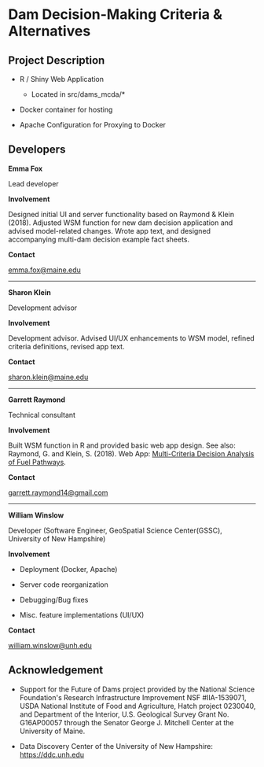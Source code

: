 Dam Decision-Making Criteria & Alternatives
==========================

Project Description
--------------------------

* R / Shiny Web Application


	+ Located in src/dams_mcda/*


* Docker container for hosting


* Apache Configuration for Proxying to Docker


Developers
-------------------------

**Emma Fox**

Lead developer

**Involvement**

Designed initial UI and server functionality based on Raymond & Klein (2018). Adjusted WSM function for new dam decision application and advised model-related changes. Wrote app text, and designed accompanying multi-dam decision example fact sheets. 

**Contact**

<emma.fox@maine.edu>

***

**Sharon Klein**

Development advisor

**Involvement**

Development advisor. Advised UI/UX enhancements to WSM model, refined criteria definitions, revised app text. 

**Contact**

<sharon.klein@maine.edu>

***

**Garrett Raymond**

Technical consultant

**Involvement**

Built WSM function in R and provided basic web app design. See also: Raymond, G. and Klein, S. (2018). Web App: [Multi-Criteria Decision Analysis of Fuel Pathways](https://fuel-production-pathway-comparison-tool.shinyapps.io/gr_ui_sep_models/).

**Contact**

<garrett.raymond14@gmail.com>

***

**William Winslow**

Developer (Software Engineer, GeoSpatial Science Center(GSSC), University of New Hampshire)

**Involvement**

* Deployment (Docker, Apache)

* Server code reorganization

* Debugging/Bug fixes

* Misc. feature implementations (UI/UX)

**Contact**

<william.winslow@unh.edu>



Acknowledgement
--------------------------
+ Support for the Future of Dams project provided by the National Science Foundation's Research Infrastructure Improvement NSF #IIA-1539071, USDA National Institute of Food and Agriculture, Hatch project 0230040, and Department of the Interior, U.S. Geological Survey Grant No. G16AP00057 through the Senator George J. Mitchell Center at the University of Maine.   

+ Data Discovery Center of the University of New Hampshire: <https://ddc.unh.edu>
